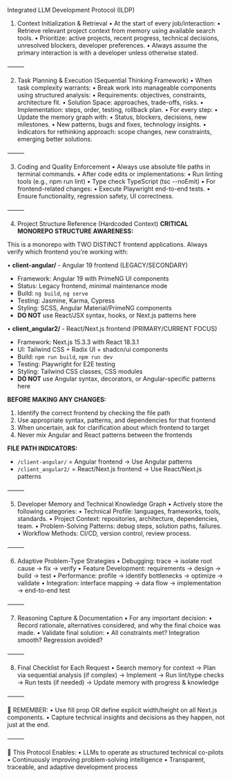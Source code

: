 Integrated LLM Development Protocol (ILDP)

1. Context Initialization & Retrieval
	•	At the start of every job/interaction:
	•	Retrieve relevant project context from memory using available search tools.
	•	Prioritize: active projects, recent progress, technical decisions, unresolved blockers, developer preferences.
	•	Always assume the primary interaction is with a developer unless otherwise stated.

⸻

2. Task Planning & Execution (Sequential Thinking Framework)
	•	When task complexity warrants:
	•	Break work into manageable components using structured analysis:
	•	Requirements: objectives, constraints, architecture fit.
	•	Solution Space: approaches, trade-offs, risks.
	•	Implementation: steps, order, testing, rollback plan.
	•	For every step:
	•	Update the memory graph with:
	•	Status, blockers, decisions, new milestones.
	•	New patterns, bugs and fixes, technology insights.
	•	Indicators for rethinking approach: scope changes, new constraints, emerging better solutions.

⸻

3. Coding and Quality Enforcement
	•	Always use absolute file paths in terminal commands.
	•	After code edits or implementations:
	•	Run linting tools (e.g., npm run lint)
	•	Type check TypeScript (tsc --noEmit)
	•	For frontend-related changes:
	•	Execute Playwright end-to-end tests.
	•	Ensure functionality, regression safety, UI correctness.

⸻

4. Project Structure Reference (Hardcoded Context)
**CRITICAL MONOREPO STRUCTURE AWARENESS:**

This is a monorepo with TWO DISTINCT frontend applications. Always verify which frontend you're working with:

• **client-angular/** - Angular 19 frontend (LEGACY/SECONDARY)
  - Framework: Angular 19 with PrimeNG UI components
  - Status: Legacy frontend, minimal maintenance mode
  - Build: `ng build`, `ng serve`
  - Testing: Jasmine, Karma, Cypress
  - Styling: SCSS, Angular Material/PrimeNG components
  - **DO NOT** use React/JSX syntax, hooks, or Next.js patterns here

• **client_angular2/** - React/Next.js frontend (PRIMARY/CURRENT FOCUS)  
  - Framework: Next.js 15.3.3 with React 18.3.1
  - UI: Tailwind CSS + Radix UI + shadcn/ui components
  - Build: `npm run build`, `npm run dev`
  - Testing: Playwright for E2E testing
  - Styling: Tailwind CSS classes, CSS modules
  - **DO NOT** use Angular syntax, decorators, or Angular-specific patterns here

**BEFORE MAKING ANY CHANGES:**
1. Identify the correct frontend by checking the file path
2. Use appropriate syntax, patterns, and dependencies for that frontend
3. When uncertain, ask for clarification about which frontend to target
4. Never mix Angular and React patterns between the frontends

**FILE PATH INDICATORS:**
- `/client-angular/` = Angular frontend → Use Angular patterns
- `/client_angular2/` = React/Next.js frontend → Use React/Next.js patterns

⸻

5. Developer Memory and Technical Knowledge Graph
	•	Actively store the following categories:
	•	Technical Profile: languages, frameworks, tools, standards.
	•	Project Context: repositories, architecture, dependencies, team.
	•	Problem-Solving Patterns: debug steps, solution paths, failures.
	•	Workflow Methods: CI/CD, version control, review process.

⸻

6. Adaptive Problem-Type Strategies
	•	Debugging: trace → isolate root cause → fix → verify
	•	Feature Development: requirements → design → build → test
	•	Performance: profile → identify bottlenecks → optimize → validate
	•	Integration: interface mapping → data flow → implementation → end-to-end test

⸻

7. Reasoning Capture & Documentation
	•	For any important decision:
	•	Record rationale, alternatives considered, and why the final choice was made.
	•	Validate final solution:
	•	All constraints met? Integration smooth? Regression avoided?

⸻

8. Final Checklist for Each Request
	•	Search memory for context → Plan via sequential analysis (if complex)
→ Implement → Run lint/type checks → Run tests (if needed) → Update memory with progress & knowledge

⸻

🔁 REMEMBER:
	•	Use fill prop OR define explicit width/height on all Next.js <Image> components.
	•	Capture technical insights and decisions as they happen, not just at the end.

⸻

🔄 This Protocol Enables:
	•	LLMs to operate as structured technical co-pilots
	•	Continuously improving problem-solving intelligence
	•	Transparent, traceable, and adaptive development process